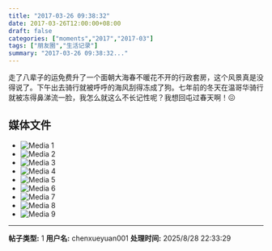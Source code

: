 ```yaml
---
title: "2017-03-26 09:38:32"
date: 2017-03-26T12:00:00+08:00
draft: false
categories: ["moments","2017","2017-03"]
tags: ["朋友圈","生活记录"]
summary: "2017-03-26 09:38:32..."
---
```


走了八辈子的运免费升了一个面朝大海春不暖花不开的行政套房，这个风景真是没得说了。下午出去骑行就被呼呼的海风刮得冻成了狗。七年前的冬天在温哥华骑行就被冻得鼻涕流一脸，我怎么就这么不长记性呢？我想回屯过春天啊！😖

## 媒体文件

- ![Media 1](/Moments/photos/2017-03-26/201703260938320.jpg)
- ![Media 2](/Moments/photos/2017-03-26/201703260938321.jpg)
- ![Media 3](/Moments/photos/2017-03-26/201703260938322.jpg)
- ![Media 4](/Moments/photos/2017-03-26/201703260938323.jpg)
- ![Media 5](/Moments/photos/2017-03-26/201703260938324.jpg)
- ![Media 6](/Moments/photos/2017-03-26/201703260938325.jpg)
- ![Media 7](/Moments/photos/2017-03-26/201703260938326.jpg)
- ![Media 8](/Moments/photos/2017-03-26/201703260938327.jpg)
- ![Media 9](/Moments/photos/2017-03-26/201703260938328.jpg)

---

**帖子类型:** 1
**用户名:** chenxueyuan001
**处理时间:** 2025/8/28 22:33:29